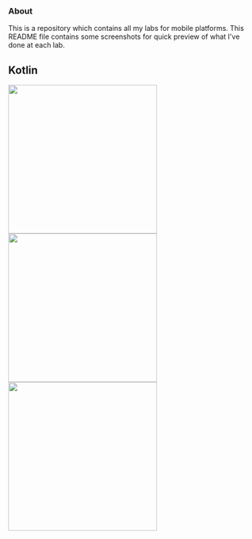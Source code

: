 ### About

This is a repository which contains all my labs for mobile platforms. This README file contains some screenshots for quick preview of what I've done at each lab.

## Kotlin

<img src="https://github.com/AlabaAclydiem/Mobile_Platforms_Labs/assets/92473617/4fc4e832-3267-49bd-a28e-0b6c01ce011b" height="300">
<img src="https://github.com/AlabaAclydiem/Mobile_Platforms_Labs/assets/92473617/f7177ee7-e042-4ebc-9060-ceb0a051b11e" height="300">
<img src="https://github.com/AlabaAclydiem/Mobile_Platforms_Labs/assets/92473617/eadbe576-104c-43e8-8318-763eb5ebed86" height="300">

